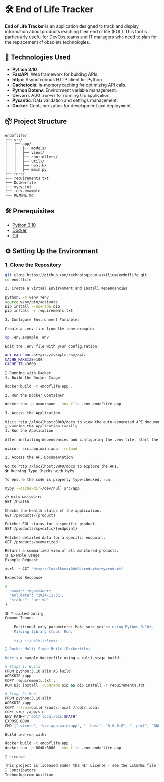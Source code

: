 # 🛠️ End of Life Tracker

**End of Life Tracker** is an application designed to track and display information about products reaching their end of life (EOL). This tool is particularly useful for DevOps teams and IT managers who need to plan for the replacement of obsolete technologies.

## 🚀 Technologies Used
- **Python 3.10**
- **FastAPI**: Web framework for building APIs.
- **httpx**: Asynchronous HTTP client for Python.
- **Cachetools**: In-memory caching for optimizing API calls.
- **Python Dotenv**: Environment variable management.
- **Uvicorn**: ASGI server for running the application.
- **Pydantic**: Data validation and settings management.
- **Docker**: Containerization for development and deployment.

## 📦 Project Structure

```
endoflife/
├── src/
│   ├── app/
│   │   ├── models/
│   │   ├── views/
│   │   ├── controllers/
│   │   ├── utils/
│   │   ├── health/
│   │   ├── main.py
├── test/
├── requirements.txt
├── Dockerfile
├── mypy.ini
├── .env.example
└── README.md
```

## 🛠️ Prerequisites

- [Python 3.10](https://www.python.org/downloads/)
- [Docker](https://www.docker.com/)
- [Git](https://git-scm.com/)

## ⚙️ Setting Up the Environment

### 1. Clone the Repository
```bash
git clone https://github.com/technologicum-auxilium/endoflife.git
cd endoflife

2. Create a Virtual Environment and Install Dependencies

python3 -m venv venv
source venv/bin/activate
pip install --upgrade pip
pip install -r requirements.txt

3. Configure Environment Variables

Create a .env file from the .env.example:

cp .env.example .env

Edit the .env file with your configuration:

API_BASE_URL=https://example.com/api/
CACHE_MAXSIZE=100
CACHE_TTL=3600

🐳 Running with Docker
1. Build the Docker Image

docker build -t endoflife-app .

2. Run the Docker Container

docker run -p 8000:8000 --env-file .env endoflife-app

3. Access the Application

Visit http://localhost:8000/docs to view the auto-generated API documentation using FastAPI.
🚀 Running the Application Locally
1. Run the Application

After installing dependencies and configuring the .env file, start the server:

uvicorn src.app.main:app --reload

2. Access the API Documentation

Go to http://localhost:8000/docs to explore the API.
🛠️ Running Type Checks with MyPy

To ensure the code is properly type-checked, run:

mypy --cache-dir=/dev/null src/app

📋 Main Endpoints
GET /health

Checks the health status of the application.
GET /products/{product}

Fetches EOL status for a specific product.
GET /products/specific/{endpoint}

Fetches detailed data for a specific endpoint.
GET /products/summarized

Returns a summarized view of all monitored products.
📊 Example Usage
Example Request

curl -X GET "http://localhost:8000/products/myproduct"

Expected Response

{
  "name": "myproduct",
  "eol_date": "2024-12-31",
  "status": "active"
}

🛠️ Troubleshooting
Common Issues

    Positional-only parameters: Make sure you're using Python 3.10+.
    Missing library stubs: Run:

    mypy --install-types

🐳 Docker Multi-Stage Build (Dockerfile)

Here's a sample Dockerfile using a multi-stage build:

# Stage 1: Build
FROM python:3.10-slim AS build
WORKDIR /app
COPY requirements.txt .
RUN pip install --upgrade pip && pip install -r requirements.txt

# Stage 2: Run
FROM python:3.10-slim
WORKDIR /app
COPY --from=build /root/.local /root/.local
COPY src/ /app/src
ENV PATH="/root/.local/bin:$PATH"
EXPOSE 8000
CMD ["uvicorn", "src.app.main:app", "--host", "0.0.0.0", "--port", "8000"]

Build and run with:

docker build -t endoflife-app .
docker run -p 8000:8000 --env-file .env endoflife-app

📄 License

This project is licensed under the MIT License - see the LICENSE file for details.
👥 Contributors
Technologicum Auxilium
